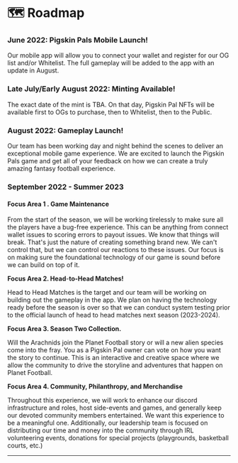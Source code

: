 # 🗺 Roadmap

### June 2022: Pigskin Pals Mobile Launch!

Our mobile app will allow you to connect your wallet and register for our OG list and/or Whitelist. The full gameplay will be added to the app with an update in August.

### Late July/Early August 2022: Minting Available!

The exact date of the mint is TBA. On that day, Pigskin Pal NFTs will be available first to OGs to purchase, then to Whitelist, then to the Public.

### August 2022: Gameplay Launch!

Our team has been working day and night behind the scenes to deliver an exceptional mobile game experience. We are excited to launch the Pigskin Pals game and get all of your feedback on how we can create a truly amazing fantasy football experience.

### September 2022 - Summer 2023

#### Focus Area 1 . Game Maintenance

From the start of the season, we will be working tirelessly to make sure all the players have a bug-free experience. This can be anything from connect wallet issues to scoring errors to payout issues. We know that things will break. That's just the nature of creating something brand new. We can't control that, but we can control our reactions to these issues. Our focus is on making sure the foundational technology of our game is sound before we can build on top of it.

**Focus Area 2. Head**-**to-Head Matches!**

Head to Head Matches is the target and our team will be working on building out the gameplay in the app. We plan on having the technology ready before the season is over so that we can conduct system testing prior to the official launch of head to head matches next season (2023-2024).

**Focus Area 3. Season Two Collection.**

Will the Arachnids join the Planet Football story or will a new alien species come into the fray. You as a Pigskin Pal owner can vote on how you want the story to continue. This is an interactive and creative space where we allow the community to drive the storyline and adventures that happen on Planet Football.

**Focus Area 4. Community, Philanthropy, and Merchandise**

Throughout this experience, we will work to enhance our discord infrastructure and roles, host side-events and games, and generally keep our devoted community members entertained. We want this experience to be a meaningful one. Additionally, our leadership team is focused on distributing our time and money into the community through IRL volunteering events, donations for special projects (playgrounds, basketball courts, etc.)



****
